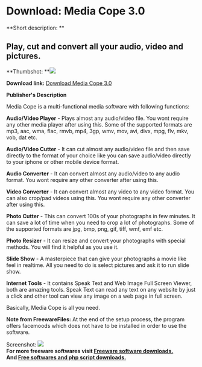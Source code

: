 # Download: Media Cope 3.0

**Short description: **

## Play, cut and convert all your audio, video and pictures.

  
**Thumbshot: **![](http://www.freewarefiles.com/screenshot/media_cope_md.jpg)   
  
**Download link:** [Download Media Cope 3.0](http://freesoftwares.boysofts.com/Media-Cope_program_53240.html)  
  

**Publisher's Description**  
  

Media Cope is a multi-functional media software with following functions:

**Audio/Video Player** \- Plays almost any audio/video file. You wont require any other media player after using this. Some of the supported formats are mp3, aac, wma, flac, rmvb, mp4, 3gp, wmv, mov, avi, divx, mpg, flv, mkv, vob, dat etc.

**Audio/Video Cutter** \- It can cut almost any audio/video file and then save directly to the format of your choice like you can save audio/video directly to your iphone or other mobile device format.

**Audio Converter** \- It can convert almost any audio/video to any audio format. You wont require any other converter after using this.

**Video Converter** \- It can convert almost any video to any video format. You can also crop/pad videos using this. You wont require any other converter after using this.

**Photo Cutter** \- This can convert 100s of your photographs in few minutes. It can save a lot of time when you need to crop a lot of photographs. Some of the supported formats are jpg, bmp, png, gif, tiff, wmf, emf etc.

**Photo Resizer** \- It can resize and convert your photographs with special methods. You will find it helpful as you use it.

**Slide Show** \- A masterpiece that can give your photographs a movie like feel in realtime. All you need to do is select pictures and ask it to run slide show.

**Internet Tools** \- It contains Speak Text and Web Image Full Screen Viewer, both are amazing tools. Speak Text can read any text on any website by just a click and other tool can view any image on a web page in full screen.

Basically, Media Cope is all you need.

**Note from FreewareFiles:** At the end of the setup process, the program offers facemoods which does not have to be installed in order to use the software.

  
  
Screenshot: ![](http://www.freewarefiles.com/screenshot/media_cope.jpg)  
**For more freeware softwares visit [Freeware software downloads.](http://freesoftwares.boysofts.com/)**   
**And [Free softwares and php script downloads.](http://www.boysofts.com/)**

